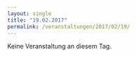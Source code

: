 ```yaml
---
layout: single
title: "19.02.2017"
permalink: /veranstaltungen/2017/02/19/
---
```


Keine Veranstaltung an diesem Tag.
